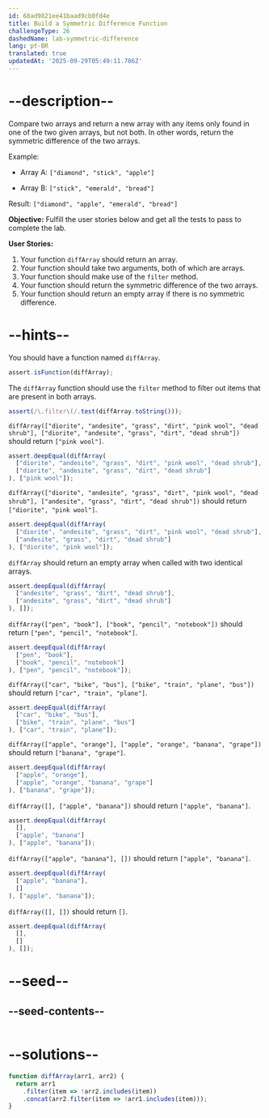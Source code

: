 ```yaml
---
id: 68ad9821ee41baad9cb0fd4e
title: Build a Symmetric Difference Function
challengeType: 26
dashedName: lab-symmetric-difference
lang: pt-BR
translated: true
updatedAt: '2025-09-29T05:49:11.786Z'
---
```


# --description--

Compare two arrays and return a new array with any items only found in one of the two given arrays, but not both. In other words, return the symmetric difference of the two arrays.

Example:

- Array A: `["diamond", "stick", "apple"]`

- Array B: `["stick", "emerald", "bread"]`

Result: `["diamond", "apple", "emerald", "bread"]`

**Objective:** Fulfill the user stories below and get all the tests to pass to complete the lab.

**User Stories:**

1. Your function `diffArray` should return an array.
2. Your function should take two arguments, both of which are arrays.
3. Your function should make use of the `filter` method.
4. Your function should return the symmetric difference of the two arrays.  
5. Your function should return an empty array if there is no symmetric difference.


# --hints--

You should have a function named `diffArray`.

```js
assert.isFunction(diffArray);
```

The `diffArray` function should use the `filter` method to filter out items that are present in both arrays.

```js
assert(/\.filter\(/.test(diffArray.toString()));
```

`diffArray(["diorite", "andesite", "grass", "dirt", "pink wool", "dead shrub"], ["diorite", "andesite", "grass", "dirt", "dead shrub"])` should return `["pink wool"]`.

```js
assert.deepEqual(diffArray(
  ["diorite", "andesite", "grass", "dirt", "pink wool", "dead shrub"],
  ["diorite", "andesite", "grass", "dirt", "dead shrub"]
), ["pink wool"]);
```

`diffArray(["diorite", "andesite", "grass", "dirt", "pink wool", "dead shrub"], ["andesite", "grass", "dirt", "dead shrub"])` should return `["diorite", "pink wool"]`.

```js
assert.deepEqual(diffArray(
  ["diorite", "andesite", "grass", "dirt", "pink wool", "dead shrub"],
  ["andesite", "grass", "dirt", "dead shrub"]
), ["diorite", "pink wool"]);
```

`diffArray` should return an empty array when called with two identical arrays.

```js
assert.deepEqual(diffArray(
  ["andesite", "grass", "dirt", "dead shrub"],
  ["andesite", "grass", "dirt", "dead shrub"]
), []);
```

`diffArray(["pen", "book"], ["book", "pencil", "notebook"])` should return `["pen", "pencil", "notebook"]`.

```js
assert.deepEqual(diffArray(
  ["pen", "book"],
  ["book", "pencil", "notebook"]
), ["pen", "pencil", "notebook"]);
```

`diffArray(["car", "bike", "bus"], ["bike", "train", "plane", "bus"])` should return `["car", "train", "plane"]`.

```js
assert.deepEqual(diffArray(
  ["car", "bike", "bus"],
  ["bike", "train", "plane", "bus"]
), ["car", "train", "plane"]);
```

`diffArray(["apple", "orange"], ["apple", "orange", "banana", "grape"])` should return `["banana", "grape"]`.

```js
assert.deepEqual(diffArray(
  ["apple", "orange"],
  ["apple", "orange", "banana", "grape"]
), ["banana", "grape"]);
```

`diffArray([], ["apple", "banana"])` should return `["apple", "banana"]`.

```js
assert.deepEqual(diffArray(
  [],
  ["apple", "banana"]
), ["apple", "banana"]);
```

`diffArray(["apple", "banana"], [])` should return `["apple", "banana"]`.

```js
assert.deepEqual(diffArray(
  ["apple", "banana"],
  []
), ["apple", "banana"]);
```

`diffArray([], [])` should return `[]`.

```js
assert.deepEqual(diffArray(
  [], 
  []
), []);
```

# --seed--

## --seed-contents--

```js

```

# --solutions--

```js
function diffArray(arr1, arr2) {
  return arr1
    .filter(item => !arr2.includes(item))
    .concat(arr2.filter(item => !arr1.includes(item)));
}
```
